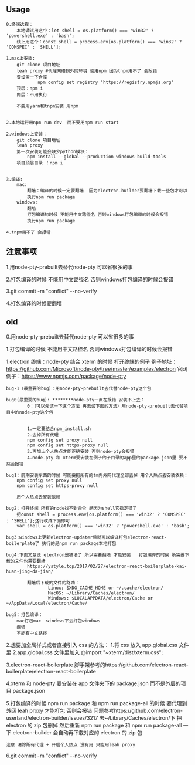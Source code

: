 ## Usage

	0.终端选择：
		本地调试用这个：let shell = os.platform() === 'win32' ? 'powershell.exe' : 'bash';
		线上用这个：const shell = process.env[os.platform() === 'win32' ? 'COMSPEC' : 'SHELL'];

	1.mac上安装:
		git clone 项目地址
		leah proxy #代理网络到外网环境 使用npm 因为tnpm用不了 会报错
		要设置一下仓库
				npm config set registry "https://registry.npmjs.org"
		顶层：npm i 
		内层：不用执行

		不要用yarn和tnpm安装 用npm


	2.本地运行用npm run dev  而不要用npm run start

	2.windows上安装：
		git clone 项目地址
		leah proxy
		第一次安装可能会缺少python模块：
			npm install --global --production windows-build-tools 				
		项目顶层目录 ：npm i


	3.编译:
		mac:
			翻墙：编译的时候一定要翻墙  因为electron-builder要翻墙下载一些包才可以
			执行npm run package
		windows:
			翻墙
			打包编译的时候 不能用中文路径名 否则windows打包编译的时候会报错
			执行npm run package

	4.tnpm用不了 会报错






## 注意事项
1.用node-pty-prebuilt去替代node-pty 可以省很多的事

2.打包编译的时候 不能用中文路径名 否则windows打包编译的时候会报错

3.git commit -m "conflict" --no-verify

4.打包编译的时候要翻墙




## old


0.用node-pty-prebuilt去替代node-pty 可以省很多的事

1.打包编译的时候 不能用中文路径名 否则windows打包编译的时候会报错



1.electron 终端：node-pty 结合 xterm 的时候 打开终端的例子
例子地址：
https://github.com/Microsoft/node-pty/tree/master/examples/electron
官网例子：https://www.npmjs.com/package/node-pty

	bug-1（最重要的bug）：用node-pty-prebuilt去代替node-pty这个包

    bug0(最重要的bug): ********node-pty一直在报错 安装不上去：
			0：（可以先试一下这个方法 再去试下面的方法）用node-pty-prebuilt去代替项目中的node-pty这个包


          	1.一定要结合npm_install.sh
          	2.去掉所有代理
    	   	npm config set proxy null
    	   	npm config set https-proxy null
          	3.再加上个人热点才能正确安装 否则node-pty会报错
    		4.node-pty 和 xterm要安装在例子的子目录的app里的package.json里 要不然会报错

    bug1：前期安装东西的时候 可能要把所有的tm内外网代理全部去掉 用个人热点去安装依赖：
    	npm config set proxy null
    	npm config set https-proxy null

    	用个人热点去安装依赖

    bug2：打开终端 所有的node找不到命令 是因为shell它指定错了
    	把const shell = process.env[os.platform() === 'win32' ? 'COMSPEC' : 'SHELL'];这行改成下面即可
    	var shell = os.platform() === 'win32' ? 'powershell.exe' : 'bash';

	bug3:windows上更新electron-updater后就可以编译打包electron-react-boilerplate了 执行的是npm run package本地打包

	bug4:下面文章说 electron是被墙了 所以需要翻墙 才能安装   打包编译的时候 所需要下载的文件也需要翻墙
			https://ystyle.top/2017/02/27/electron-react-boilerplate-kai-huan-jing-da-jian/

			翻墙后下载的文件的路劲：
					Linux: $XDG_CACHE_HOME or ~/.cache/electron/
					MacOS: ~/Library/Caches/electron/
					Windows: $LOCALAPPDATA/electron/Cache or ~/AppData/Local/electron/Cache/

	bug5：打包编译：
		mac打包mac  windows下去打包windows
		翻墙
		不能有中文路径


2.想要加全局样式或者直接引入 css 的方法： 1.将 css 放入 app.global.css 文件里
2.app.global.css 文件里加入 @import "~xterm/dist/xterm.css";

3.electron-react-boilerplate 脚手架参考的https://github.com/electron-react-boilerplate/electron-react-boilerplate

4.xterm 和 node-pty 要安装在 app 文件夹下的 package.json 而不是外层的项目 package.json

5.打包编译的时候 npm run package 和 npm run package-all 的时候 要代理到外网 leah proxy 才能打包 否则会报错
问题参考https://github.com/electron-userland/electron-builder/issues/3217
去~/Library/Caches/electron/下 把 electron 的 zip 包删掉 然后重新 npm run package 和 npm run package-all 一下 electron-builder 会自动再下载对应的 electron 的 zip 包

    注意 清除所有代理 + 开启个人热点 没有用 只能用leah proxy


6.git commit -m "conflict" --no-verify
